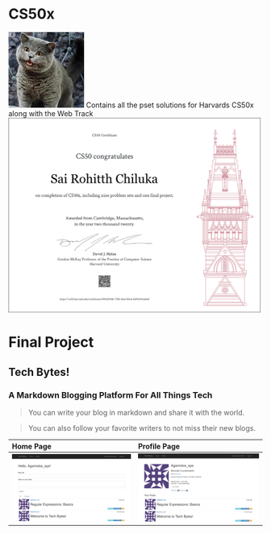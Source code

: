 # CS50x
<img src="pics/cat.jpeg" width="150"/>
Contains all the pset solutions for Harvards CS50x along with the Web Track

<img src="pics/certificate.jpg" width="500"/>

# Final Project
## **Tech Bytes!**
### **A Markdown Blogging Platform For All Things Tech**

> You can write your blog in markdown and share it with the world.

> You can also follow your favorite writers to not miss their new blogs.

| Home Page                                           | Profile Page                                          |
| :-------------------------------------------------  | :---------------------------------------------------- |
| <img src="/pics/tech_bytes_home.png" width="1000"/> | <img src="/pics/tech_bytes_profile.png" width="1000"/> |


